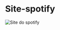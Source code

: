 # Site-spotify

![Site do spotify](https://github.com/gabrielalmeida-santos/Site-spotify/blob/main/Site%20spotify.gif)
